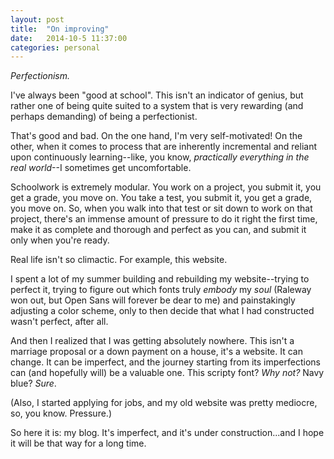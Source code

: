 ```yaml
---
layout: post
title:  "On improving"
date:   2014-10-5 11:37:00
categories: personal
---
```


*Perfectionism.*

I've always been "good at school". This isn't an indicator of genius, but rather one of being quite suited to a system that is very rewarding (and perhaps demanding) of being a perfectionist.

That's good and bad. On the one hand, I'm very self-motivated! On the other, when it comes to process that are inherently incremental and reliant upon continuously learning--like, you know, *practically everything in the real world*--I sometimes get uncomfortable.

Schoolwork is extremely modular. You work on a project, you submit it, you get a grade, you move on. You take a test, you submit it, you get a grade, you move on. So, when you walk into that test or sit down to work on that project, there's an immense amount of pressure to do it right the first time, make it as complete and thorough and perfect as you can, and submit it only when you're ready.

Real life isn't so climactic. For example, this website.

I spent a lot of my summer building and rebuilding my website--trying to perfect it, trying to figure out which fonts truly *embody* my *soul* (Raleway won out, but Open Sans will forever be dear to me) and painstakingly adjusting a color scheme, only to then decide that what I had constructed wasn't perfect, after all.

And then I realized that I was getting absolutely nowhere. This isn't a marriage proposal or a down payment on a house, it's a website. It can change. It can be imperfect, and the journey starting from its imperfections can (and hopefully will) be a valuable one. This scripty font? *Why not?* Navy blue? *Sure*.

(Also, I started applying for jobs, and my old website was pretty mediocre, so, you know. Pressure.)

So here it is: my blog. It's imperfect, and it's under construction...and I hope it will be that way for a long time.